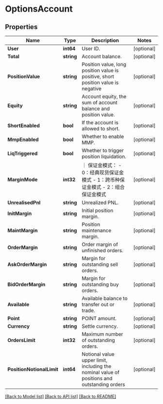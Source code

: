 # OptionsAccount

## Properties

Name | Type | Description | Notes
------------ | ------------- | ------------- | -------------
**User** | **int64** | User ID. | [optional] 
**Total** | **string** | Account balance. | [optional] 
**PositionValue** | **string** | Position value, long position value is positive, short position value is negative | [optional] 
**Equity** | **string** | Account equity, the sum of account balance and position value. | [optional] 
**ShortEnabled** | **bool** | If the account is allowed to short. | [optional] 
**MmpEnabled** | **bool** | Whether to enable MMP. | [optional] 
**LiqTriggered** | **bool** | Whether to trigger position liquidation. | [optional] 
**MarginMode** | **int32** | ｜ 保证金模式： - 0：经典现货保证金模式 - 1：跨币种保证金模式 - 2：组合保证金模式 | [optional] 
**UnrealisedPnl** | **string** | Unrealized PNL. | [optional] 
**InitMargin** | **string** | Initial position margin. | [optional] 
**MaintMargin** | **string** | Position maintenance margin. | [optional] 
**OrderMargin** | **string** | Order margin of unfinished orders. | [optional] 
**AskOrderMargin** | **string** | Margin for outstanding sell orders. | [optional] 
**BidOrderMargin** | **string** | Margin for outstanding buy orders. | [optional] 
**Available** | **string** | Available balance to transfer out or trade. | [optional] 
**Point** | **string** | POINT amount. | [optional] 
**Currency** | **string** | Settle currency. | [optional] 
**OrdersLimit** | **int32** | Maximum number of outstanding orders. | [optional] 
**PositionNotionalLimit** | **int64** | Notional value upper limit, including the nominal value of positions and outstanding orders | [optional] 

[[Back to Model list]](../README.md#documentation-for-models) [[Back to API list]](../README.md#documentation-for-api-endpoints) [[Back to README]](../README.md)


